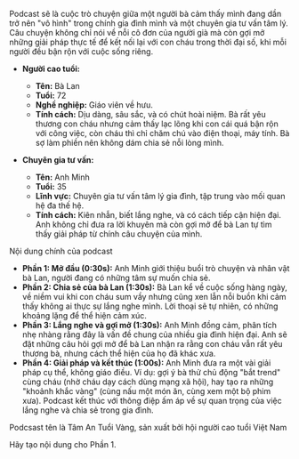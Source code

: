Podcast sẽ là cuộc trò chuyện giữa một người bà cảm thấy mình đang dần trở nên "vô hình" trong chính gia đình mình và một chuyên gia tư vấn tâm lý. Câu chuyện không chỉ nói về nỗi cô đơn của người già mà còn gợi mở những giải pháp thực tế để kết nối lại với con cháu trong thời đại số, khi mỗi người đều bận rộn với cuộc sống riêng.

- __Người cao tuổi:__

  - __Tên:__ Bà Lan
  - __Tuổi:__ 72
  - __Nghề nghiệp:__ Giáo viên về hưu.
  - __Tính cách:__ Dịu dàng, sâu sắc, và có chút hoài niệm. Bà rất yêu thương con cháu nhưng cảm thấy lạc lõng khi con cái quá bận rộn với công việc, còn cháu thì chỉ chăm chú vào điện thoại, máy tính. Bà sợ làm phiền nên không dám chia sẻ nỗi lòng mình.

- __Chuyên gia tư vấn:__

  - __Tên:__ Anh Minh
  - __Tuổi:__ 35
  - __Lĩnh vực:__ Chuyên gia tư vấn tâm lý gia đình, tập trung vào mối quan hệ đa thế hệ.
  - __Tính cách:__ Kiên nhẫn, biết lắng nghe, và có cách tiếp cận hiện đại. Anh không chỉ đưa ra lời khuyên mà còn gợi mở để bà Lan tự tìm thấy giải pháp từ chính câu chuyện của mình.

Nội dung chính của podcast

- __Phần 1: Mở đầu (0:30s):__ Anh Minh giới thiệu buổi trò chuyện và nhân vật bà Lan, người đang có những tâm sự muốn chia sẻ.
- __Phần 2: Chia sẻ của bà Lan (1:30s):__ Bà Lan kể về cuộc sống hàng ngày, về niềm vui khi con cháu sum vầy nhưng cũng xen lẫn nỗi buồn khi cảm thấy không ai thực sự lắng nghe mình. Lời thoại sẽ tự nhiên, có những khoảng lặng để thể hiện cảm xúc.
- __Phần 3: Lắng nghe và gợi mở (1:30s):__ Anh Minh đồng cảm, phân tích nhẹ nhàng rằng đây là vấn đề chung của nhiều gia đình hiện đại. Anh sẽ đặt những câu hỏi gợi mở để bà Lan nhận ra rằng con cháu vẫn rất yêu thương bà, nhưng cách thể hiện của họ đã khác xưa.
- __Phần 4: Giải pháp và kết thúc (1:00s):__ Anh Minh đưa ra một vài giải pháp cụ thể, không giáo điều. Ví dụ: gợi ý bà thử chủ động "bắt trend" cùng cháu (nhờ cháu dạy cách dùng mạng xã hội), hay tạo ra những "khoảnh khắc vàng" (cùng nấu một món ăn, cùng xem một bộ phim xưa). Podcast kết thúc với thông điệp ấm áp về sự quan trọng của việc lắng nghe và chia sẻ trong gia đình.


Podcsast tên là Tâm An Tuổi Vàng, sản xuất bởi hội người cao tuổi Việt Nam

Hãy tạo nội dung cho Phần 1.